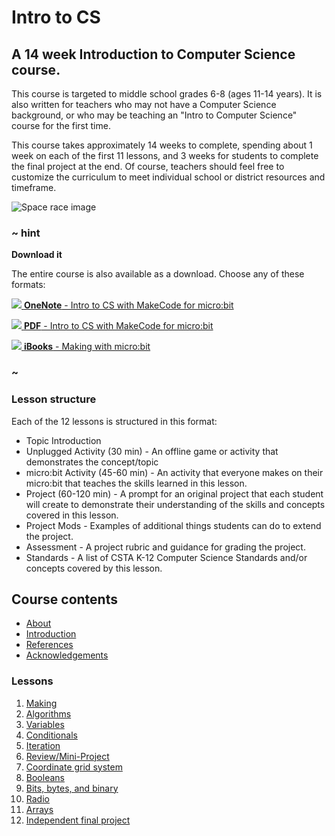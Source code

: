 # Intro to CS

## A 14 week Introduction to Computer Science course.

This course is targeted to middle school grades 6-8 (ages 11-14 years).  It is also written for teachers who may not have a Computer Science background, or who may be teaching an "Intro to Computer Science" course for the first time.

This course takes approximately 14 weeks to complete, spending about 1 week on each of the first 11 lessons, and 3 weeks for students to complete the final project at the end.  Of course, teachers should feel free to customize the curriculum to meet individual school or district resources and timeframe.

![Space race image](/static/courses/csintro.jpg)

### ~ hint
**Download it**

The entire course is also available as a download. Choose any of these formats:

[![](/static/courses/csintro/icons/microsoft-onenote-24x24.png) **OneNote** - Intro to CS with MakeCode for micro:bit](https://1drv.ms/o/s!AqsgsTyHBmRBgQvFaUaeANNHbxpC)

[![](/static/courses/csintro/icons/adobe-pdf-file-icon-24x24.png) **PDF** - Intro to CS with MakeCode for micro:bit](https://1drv.ms/b/s!AqsgsTyHBmRBgQ1Fjzm5y5wKG75M)

[![](/static/courses/csintro/icons/apple-itunes-ibook-24x24.png) **iBooks** - Making with micro:bit](https://itunes.apple.com/us/book/making-with-micro-bit/id1255260221?mt=11)
### ~

### Lesson structure

Each of the 12 lessons is structured in this format:
* Topic Introduction
* Unplugged Activity (30 min) - An offline game or activity that demonstrates the concept/topic
* micro:bit Activity (45-60 min) - An activity that everyone makes on their micro:bit that teaches the skills learned in this lesson.
* Project (60-120 min) - A prompt for an original project that each student will create to demonstrate their understanding of the skills and concepts covered in this lesson.
* Project Mods - Examples of additional things students can do to extend the project.
* Assessment - A project rubric and guidance for grading the project.
* Standards - A list of CSTA K-12 Computer Science Standards and/or concepts covered by this lesson.

## Course contents

* [About](/courses/csintro/about)
* [Introduction](/courses/csintro/introduction)
* [References](/courses/csintro/references)
* [Acknowledgements](/courses/csintro/acknowledgements)

### Lessons

1. [Making](/courses/csintro/making)
2. [Algorithms](/courses/csintro/algorithms) 
3. [Variables](/courses/csintro/variables) 
4. [Conditionals](/courses/csintro/conditionals)
5. [Iteration](/courses/csintro/iteration) 
6. [Review/Mini-Project](/courses/csintro/miniproject)
7. [Coordinate grid system](/courses/csintro/coordinates)
8. [Booleans](/courses/csintro/booleans)
9. [Bits, bytes, and binary](/courses/csintro/binary)
10. [Radio](/courses/csintro/radio)
11. [Arrays](/courses/csintro/arrays)
12. [Independent final project](/courses/csintro/finalproject) 
